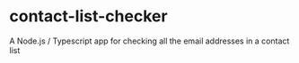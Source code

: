 # contact-list-checker
A Node.js / Typescript app for checking all the email addresses in a contact list
